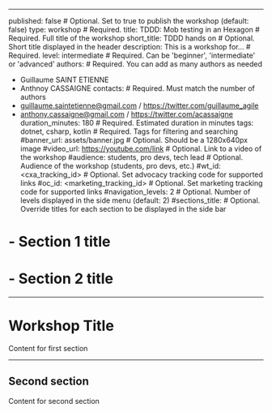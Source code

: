 
---
published: false                        # Optional. Set to true to publish the workshop (default: false)
type: workshop                          # Required.
title: TDDD: Mob testing in an Hexagon             # Required. Full title of the workshop
short_title: TDDD hands on     # Optional. Short title displayed in the header
description: This is a workshop for...  # Required.
level: intermediate                         # Required. Can be 'beginner', 'intermediate' or 'advanced'
authors:                                # Required. You can add as many authors as needed      
  - Guillaume SAINT ETIENNE
  - Anthnoy CASSAIGNE
contacts:                               # Required. Must match the number of authors
  - guillaume.saintetienne@gmail.com / https://twitter.com/guillaume_agile
  - anthony.cassaigne@gmail.com  / https://twitter.com/acassaigne
duration_minutes: 180                    # Required. Estimated duration in minutes
tags: dotnet, csharp, kotlin          # Required. Tags for filtering and searching
#banner_url: assets/banner.jpg           # Optional. Should be a 1280x640px image
#video_url: https://youtube.com/link     # Optional. Link to a video of the workshop
#audience: students, pro devs, tech lead                      # Optional. Audience of the workshop (students, pro devs, etc.)
#wt_id: <cxa_tracking_id>                # Optional. Set advocacy tracking code for supported links
#oc_id: <marketing_tracking_id>          # Optional. Set marketing tracking code for supported links
#navigation_levels: 2                    # Optional. Number of levels displayed in the side menu (default: 2)
#sections_title:                         # Optional. Override titles for each section to be displayed in the side bar
#   - Section 1 title
#   - Section 2 title
---

# Workshop Title

Content for first section

---

## Second section

Content for second section
